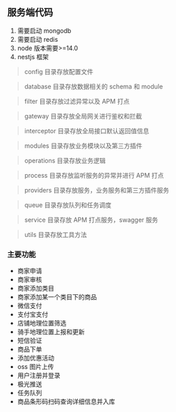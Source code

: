 ## 服务端代码

1. 需要启动 mongodb
2. 需要启动 redis
3. node 版本需要>=14.0
4. nestjs 框架

> config 目录存放配置文件

> database 目录存放数据相关的 schema 和 module

> filter 目录存放过滤异常以及 APM 打点

> gateway 目录存放全局网关进行鉴权和拦截

> interceptor 目录存放全局接口默认返回值信息

> modules 目录存放业务模块以及第三方插件

> operations 目录存放业务逻辑

> process 目录存放监听服务的异常并进行 APM 打点

> providers 目录存放服务，业务服务和第三方插件服务

> queue 目录存放队列和任务调度

> service 目录存放 APM 打点服务，swagger 服务

> utils 目录存放工具方法

### 主要功能

-   商家申请
-   商家审核
-   商家添加类目
-   商家添加某一个类目下的商品
-   微信支付
-   支付宝支付
-   店铺地理位置筛选
-   骑手地理位置上报和更新
-   短信验证
-   商品下单
-   添加优惠活动
-   oss 图片上传
-   用户注册并登录
-   极光推送
-   任务队列
-   商品条形码扫码查询详细信息并入库
